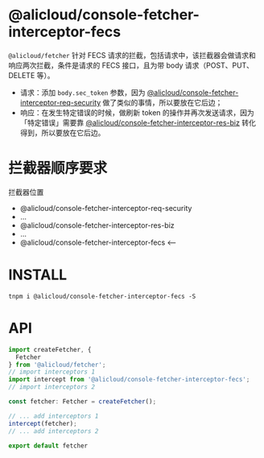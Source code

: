 @alicloud/console-fetcher-interceptor-fecs
===

`@alicloud/fetcher` 针对 FECS 请求的拦截，包括请求中，该拦截器会做请求和响应两次拦截，条件是请求的 FECS 接口，且为带 body 请求（POST、PUT、DELETE 等）。

* 请求：添加 `body.sec_token` 参数，因为 [@alicloud/console-fetcher-interceptor-req-security] 做了类似的事情，所以要放在它后边；
* 响应：在发生特定错误的时候，做刷新 token 的操作并再次发送请求，因为「特定错误」需要靠 [@alicloud/console-fetcher-interceptor-res-biz] 转化得到，所以要放在它后边。

# 拦截器顺序要求

拦截器位置

* @alicloud/console-fetcher-interceptor-req-security
* ...
* @alicloud/console-fetcher-interceptor-res-biz
* ...
* @alicloud/console-fetcher-interceptor-fecs <--

# INSTALL

```
tnpm i @alicloud/console-fetcher-interceptor-fecs -S
```

# API

```typescript
import createFetcher, {
  Fetcher
} from '@alicloud/fetcher';
// import interceptors 1
import intercept from '@alicloud/console-fetcher-interceptor-fecs';
// import interceptors 2

const fetcher: Fetcher = createFetcher();

// ... add interceptors 1
intercept(fetcher);
// ... add interceptors 2

export default fetcher
```

[@alicloud/console-fetcher-interceptor-req-security]: https://npm.alibaba-inc.com/package/@alicloud/console-fetcher-interceptor-req-security
[@alicloud/console-fetcher-interceptor-res-biz]: https://npm.alibaba-inc.com/package/@alicloud/console-fetcher-interceptor-res-biz
